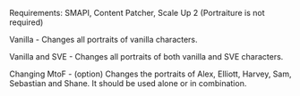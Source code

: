 Requirements: SMAPI, Content Patcher, Scale Up 2
(Portraiture is not required)


Vanilla - Changes all portraits of vanilla characters.

Vanilla and SVE - Changes all portraits of both vanilla and SVE characters.

Changing MtoF - (option) Changes the portraits of Alex, Elliott, Harvey, Sam, Sebastian and Shane. It should be used alone or in combination.
